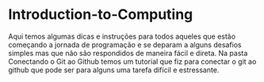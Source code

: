 # Introduction-to-Computing
Aqui temos algumas dicas e instruções para todos aqueles que estão começando a jornada de programação e se deparam a alguns desafios simples mas que não são respondidos de maneira fácil e direta.
Na pasta Conectando o Git ao Github temos um tutorial que fiz para conectar o git ao github que pode ser para alguns uma tarefa difícil e estressante. 
